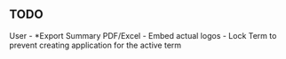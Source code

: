 ## TODO

<!-- - Add term in application and display in table and form
- Add owen-it/audit-trails for audit trails and display audit trails for application. -->


User
    <!-- - Create and Add Another -->
    <!-- - *Term first in menu, next subject -->
    <!-- - *Add term in Subject form -->
    <!-- - Require mobile number in create application -->
    <!-- - Hide Fees tab -->
    <!-- - After create subject, redirect to Subject Lists, also in Programs -->
    <!-- - Change app name to "BUOU Online Admission" -->
    <!-- - *Add Subjects filter in Applications, after Programs filter -->
    <!-- - Make tabs as Wizard form -->
    <!-- - Add link in Dashboard to open Google Drive with label Announcement textarea -->
    <!-- - Support pdf and doc files in Upload Requirements  -->
    <!-- - Download or preview pdf/docs file not yet working -->
    - *Export Summary PDF/Excel
    - Embed actual logos
    - Lock Term to prevent creating application for the active term
